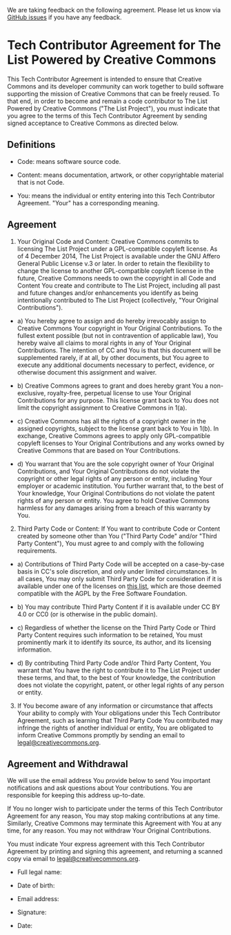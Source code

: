 We are taking feedback on the following agreement. Please let us know via [GitHub issues](https://www.github.com/creativecommons/list/issues) if you have any feedback.

# Tech Contributor Agreement for The List Powered by Creative Commons

This Tech Contributor Agreement is intended to ensure that Creative
Commons and its developer community can work together to build
software supporting the mission of Creative Commons that can be freely
reused. To that end, in order to become and remain a code contributor
to The List Powered by Creative Commons ("The List Project"), you must
indicate that you agree to the terms of this Tech Contributor
Agreement by sending signed acceptance to Creative Commons as directed
below.

## Definitions

* Code: means software source code.

* Content: means documentation, artwork, or other copyrightable
material that is not Code.

* You: means the individual or entity entering into this Tech
Contributor Agreement. "Your" has a corresponding meaning.

## Agreement

1. Your Original Code and Content: Creative Commons commits to
licensing The List Project under a GPL-compatible copyleft license. As
of 4 December 2014, The List Project is available under the GNU Affero
General Public License v.3 or later. In order to retain the
flexibility to change the license to another GPL-compatible copyleft
license in the future, Creative Commons needs to own the copyright in
all Code and Content You create and contribute to The List Project,
including all past and future changes and/or enhancements you identify
as being intentionally contributed to The List Project (collectively,
"Your Original Contributions").
​
* a) You hereby agree to assign and do hereby irrevocably assign to
Creative Commons Your copyright in Your Original Contributions. To the
fullest extent possible (but not in contravention of applicable law),
You hereby waive all claims to moral rights in any of Your Original
Contributions. The intention of CC and You is that this document will
be supplemented rarely, if at all, by other documents, but You agree
to execute any additional documents necessary to perfect, evidence, or
otherwise document this assignment and waiver.

* b) Creative Commons agrees to grant and does hereby grant You a
non-exclusive, royalty-free, perpetual license to use Your Original
Contributions for any purpose. This license grant back to You does not
limit the copyright assignment to Creative Commons in 1(a).

* c) Creative Commons has all the rights of a copyright owner in the
assigned copyrights, subject to the license grant back to You in 1(b).
In exchange, Creative Commons agrees to apply only GPL-compatible
copyleft licenses to Your Original Contributions and any works owned
by Creative Commons that are based on Your Contributions.

* d) You warrant that You are the sole copyright owner of Your Original
Contributions, and Your Original Contributions do not violate the
copyright or other legal rights of any person or entity, including
Your employer or academic institution. You further warrant that, to
the best of Your knowledge, Your Original Contributions do not violate
the patent rights of any person or entity. You agree to hold Creative
Commons harmless for any damages arising from a breach of this
warranty by You.

2. Third Party Code or Content: If You want to contribute Code or
Content created by someone other than You ("Third Party Code" and/or
"Third Party Content"), You must agree to and comply with the
following requirements.

* a) Contributions of Third Party Code will be accepted on a
case-by-case basis in CC's sole discretion, and only under limited
circumstances. In all cases, You may only submit Third Party Code for
consideration if it is available under one of the licenses on
[this list](https://www.gnu.org/licenses/license-list.html),
which are those deemed compatible with the AGPL by the Free Software
Foundation.

* b) You may contribute Third Party Content if it is available under CC
BY 4.0 or CC0 (or is otherwise in the public domain).

* c) Regardless of whether the license on the Third Party Code or Third
Party Content requires such information to be retained, You must
prominently mark it to identify its source, its author, and its
licensing information.

* d) By contributing Third Party Code and/or Third Party Content, You
warrant that You have the right to contribute it to The List Project
under these terms, and that, to the best of Your knowledge, the
contribution does not violate the copyright, patent, or other legal
rights of any person or entity.

3. If You become aware of any information or circumstance that affects
Your ability to comply with Your obligations under this Tech
Contributor Agreement, such as learning that Third Party Code You
contributed may infringe the rights of another individual or entity,
You are obligated to inform Creative Commons promptly by sending an
email to <legal@creativecommons.org>.

## Agreement and Withdrawal

We will use the email address You provide below to send You important
notifications and ask questions about Your contributions. You are
responsible for keeping this address up-to-date.

If You no longer wish to participate under the terms of this Tech
Contributor Agreement for any reason, You may stop making
contributions at any time. Similarly, Creative Commons may terminate
this Agreement with You at any time, for any reason. You may not
withdraw Your Original Contributions.

You must indicate Your express agreement with this Tech Contributor
Agreement by printing and signing this agreement, and returning a
scanned copy via email to <legal@creativecommons.org>.

* Full legal name:

* Date of birth: 

* Email address: 

* Signature: 

* Date:

